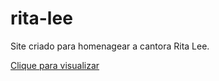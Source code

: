 # rita-lee

Site criado para homenagear a cantora Rita Lee.

<a href="https://rita-lee.vercel.app/">Clique para visualizar</a>
